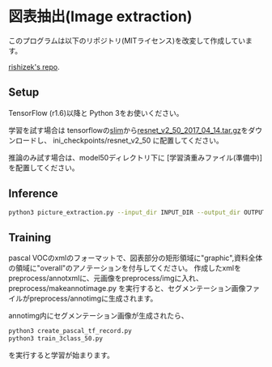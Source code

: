 # 図表抽出(Image extraction)


このプログラムは以下のリポジトリ(MITライセンス)を改変して作成しています。

[rishizek's repo](https://github.com/rishizek/tensorflow-deeplab-v3-plus).

## Setup
TensorFlow (r1.6)以降と Python 3をお使いください。

学習を試す場合は
tensorflowの[slim](https://github.com/tensorflow/models/tree/master/research/slim)から[resnet_v2_50_2017_04_14.tar.gz](http://download.tensorflow.org/models/resnet_v2_50_2017_04_14.tar.gz)をダウンロードし、
ini_checkpoints/resnet_v2_50
に配置してください。

推論のみ試す場合は、model50ディレクトリ下に
[学習済重みファイル(準備中)]を配置してください。


## Inference
```bash
python3 picture_extraction.py --input_dir INPUT_DIR --output_dir OUTPUT_DIR
```


## Training
pascal VOCのxmlのフォーマットで、図表部分の矩形領域に"graphic",資料全体の領域に"overall"のアノテーションを付与してください。
作成したxmlをpreprocess/annotxmlに、元画像をpreprocess/imgに入れ、
preprocess/makeannotimage.py
を実行すると、セグメンテーション画像ファイルがpreprocess/annotimgに生成されます。

annotimg内にセグメンテーション画像が生成されたら、

```bash
python3 create_pascal_tf_record.py
python3 train_3class_50.py
```
を実行すると学習が始まります。



